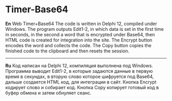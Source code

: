 # Timer-Base64
**En**
Web Timer+Base64
The code is written in Delphi 12, compiled under Windows.
The program outputs Edit1-2, in which data is set in the first time in seconds, in the second a word that is encrypted under Base64, then HTML code is created for integration into the site.
The Encrypt button encodes the word and collects the code.
The Copy button copies the finished code to the clipboard and then resets the session.
***
**Ru**
Код написан на Delphi 12, компиляция выполнена под Windows.
Программа выводит Edit1-2, в которые задаются данные в первую время в секундах, в вторую слово которое шифруется под Base64, дальше создается HTML код, для интеграции в сайт.
Кнопка Encrypt кодирует слово и собирает код.
Кнопка Copy копирует готовый код в буфер обмена и затем обнуляет сеанс.

